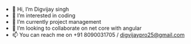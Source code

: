- 👋 Hi, I’m Digvijay singh
- 👀 I’m interested in coding
- 🌱 I’m currently project management
- 💞️ I’m looking to collaborate on net core with angular
- 📫 You can reach me on +91 8090031705 / digvijaypro25@gmail.com

<!---
DigvijayPro/DigvijayPro is a ✨ special ✨ repository because its `README.md` (this file) appears on your GitHub profile.
You can click the Preview link to take a look at your changes.
--->
